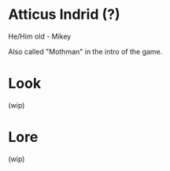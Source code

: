 # Atticus Indrid (?)
He/Him
old - Mikey

Also called "Mothman" in the intro of the game.

# Look
(wip)

# Lore
(wip)